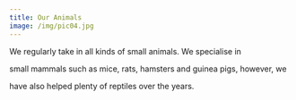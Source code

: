 ```yaml
---
title: Our Animals
image: /img/pic04.jpg
---
```

We regularly take in all kinds of small animals. We specialise in

small mammals such as mice, rats, hamsters and guinea pigs, however, we

have also helped plenty of reptiles over the years.
